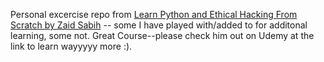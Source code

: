 Personal excercise repo from [Learn Python and Ethical Hacking From Scratch by Zaid Sabih](https://www.udemy.com/share/101WfEBUEacl1XTH4=/) -- some I have played with/added to for additonal learning, some not. Great Course--please check him out on Udemy at the link to learn wayyyyy more :). 
